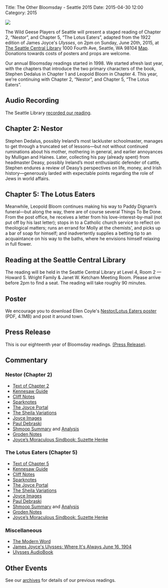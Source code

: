 Title: The Other Bloomsday - Seattle 2015
Date: 2015-04-30 12:00
Category: 2015

[![]({filename}/posters/NestorLotus2015Poster.png)]({filename}/posters/NestorLotus2015Poster.pdf "Download Nestor/Lotus Eaters Poster")

The Wild Geese Players of Seattle will present a staged reading of
Chapter 2, “Nestor”, and Chapter 5, “The Lotus Eaters”,
adapted from the 1922 edition of James Joyce's *Ulysses*,
on 2pm on Sunday, June 20th, 2015,
at [The Seattle Central Library](http://www.spl.org/locations/central-library)
1000 Fourth Ave, Seattle, WA 98104
[Map](https://maps.google.com/maps?q=1000+Fourth+Avenue,+Seattle,+WA+98104).
Donations towards costs of posters and props are welcome.

Our annual Bloomsday readings started in 1998.
We started afresh last year, with the chapters that introduce
the two primary characters of the book,
Stephen Dedalus in Chapter 1 and Leopold Bloom in Chapter 4.
This year, we're continuing with Chapter 2, “Nestor”,
and Chapter 5, “The Lotus Eaters”.

## Audio Recording

The Seattle Library
[recorded our reading](http://www.spl.org/Audio/15_06_20_WildGeesePlayers_Ulysses.mp3).

## Chapter 2: Nestor

Stephen Dedalus, possibly Ireland’s most lackluster schoolmaster,
manages to get through a truncated set of lessons—but
not without continued ruminations about his mother, mothering in general,
and earlier annoyances by Mulligan and Haines.
Later, collecting his pay (already spent) from headmaster Deasy,
possibly Ireland’s most enthusiastic defender of cattle,
Stephen endures a review of Deasy’s perspectives
on life, money, and Irish history—generously
larded with expectable points regarding the role of Jews in world affairs.

## Chapter 5: The Lotus Eaters

Meanwhile, Leopold Bloom continues making his way to Paddy Dignam’s
funeral—but along the way, there are of course several Things To Be Done.
From the post office, he receives a letter from his love-interest-by-mail
(not put off by his last letter);
stops in to a Catholic church service to reflect on theological matters;
runs an errand for Molly at the chemists’, and picks up a bar of soap for himself;
and inadvertently supplies a betting tip to an acquaintance
on his way to the baths,
where he envisions himself relaxing in full flower.

## Reading at the Seattle Central Library

The reading will be held in the Seattle Central Library at Level 4, Room 2
— Howard S. Wright Family & Janet W. Ketcham Meeting Room.
Please arrive before 2pm to find a seat.
The reading will take roughly 90 minutes.

## Poster

We encourage you to download Ellen Coyle's
[Nestor/Lotus Eaters poster]({filename}/posters/NestorLotus2015Poster.pdf "Download Nestor/Lotus Eaters Poster")
(PDF, 4.1MB) and post it around town.

## Press Release

This is our eighteenth year of Bloomsday readings.
[(Press Release)]({filename}2015/press-release.md).

## Commentary

### Nestor (Chapter 2)

-   [Text of Chapter 2](http://www.online-literature.com/james_joyce/ulysses/2/)
-   [Kennesaw Guide](http://web.archive.org/web/20120618124805/http://ksumail.kennesaw.edu/~mglosup/ulysses/nestor.htm)
-   [Cliff Notes](http://www.cliffsnotes.com/literature/u/ulysses/summary-and-analysis/chapter-2)
-   [Sparknotes](http://www.sparknotes.com/lit/ulysses/section1/page/2/)
-   [The Joyce Portal](http://web.archive.org/web/20130409060521/http://www.robotwisdom.com/jaj/ulysses/index.html#nestor)
-   [The Sheila Variations](http://www.sheilaomalley.com/?p=7548)
-   [Joyce Images](http://www.joyceimages.com/chapter/02/)
-   [Paul Debraski](http://ijustreadaboutthat.wordpress.com/2010/07/12/james-joyce-week-1-ulysses-1922/)
-   [Shmoop Summary](http://www.shmoop.com/ulysses-joyce/episode-2-nestor-summary.html) and [Analysis](http://www.shmoop.com/ulysses-joyce/nestor-analysis-summary.html)
-   [Groden Notes](http://www.michaelgroden.com/notes/open02.html)
-   [Joyce’s Moraculous Sindbook: Suzette Henke](https://ohiostatepress.org/Books/Complete%20PDFs/Henke%20Joyces/04.pdf)

### The Lotus Eaters (Chapter 5)

-   [Text of Chapter 5](http://www.online-literature.com/james_joyce/ulysses/5/)
-   [Kennesaw Guide](http://web.archive.org/web/20120614235446/http://ksumail.kennesaw.edu/~mglosup/ulysses/lotus.htm)
-   [Cliff Notes](http://www.cliffsnotes.com/literature/u/ulysses/summary-and-analysis/chapter-5)
-   [Sparknotes](http://www.sparknotes.com/lit/ulysses/section5.rhtml)
-   [The Joyce Portal](http://web.archive.org/web/20130409060521/http://www.robotwisdom.com/jaj/ulysses/index.html#lotus)
-   [The Sheila Variations](http://www.sheilaomalley.com/?p=7560)
-   [Joyce Images](http://www.joyceimages.com/chapter/05/)
-   [Paul Debraski](http://ijustreadaboutthat.wordpress.com/2010/07/19/james-joyce%E2%80%93week-2-ulysses-1922/)
-   [Shmoop Summary](http://www.shmoop.com/ulysses-joyce/episode-5-lotus-eaters-summary.html) and [Analysis](http://www.shmoop.com/ulysses-joyce/lotus-eaters-analysis-summary.html)
-   [Groden Notes](http://www.michaelgroden.com/notes/open05.html)
-   [Joyce’s Moraculous Sindbook: Suzette Henke](https://ohiostatepress.org/Books/Complete%20PDFs/Henke%20Joyces/06.pdf)

### Miscellaneous

-   [The Modern Word](http://web.archive.org/web/20150423131232/http://www.themodernword.com/joyce/)
-   [James Joyce's Ulysses: Where It's Always June 16, 1904](http://loki.stockton.edu/~kinsellt/projects/ulysses/ulysses.html)
-   [Ulysses AudioBook](http://archive.org/details/Ulysses-Audiobook)

## Other Events

See our [archives]({filename}/archives.md) for details of our previous readings.
